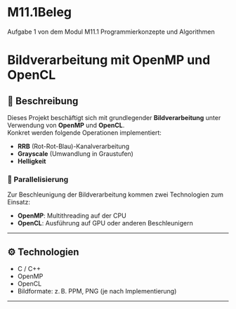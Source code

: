 # M11.1Beleg
Aufgabe 1 von dem Modul M11.1 Programmierkonzepte und Algorithmen
# Bildverarbeitung mit OpenMP und OpenCL

## 📄 Beschreibung

Dieses Projekt beschäftigt sich mit grundlegender **Bildverarbeitung** unter Verwendung von **OpenMP** und **OpenCL**.  
Konkret werden folgende Operationen implementiert:

- **RRB** (Rot-Rot-Blau)-Kanalverarbeitung
- **Grayscale** (Umwandlung in Graustufen)
- **Helligkeit**

### 🧵 Parallelisierung

Zur Beschleunigung der Bildverarbeitung kommen zwei Technologien zum Einsatz:

- **OpenMP**: Multithreading auf der CPU
- **OpenCL**: Ausführung auf GPU oder anderen Beschleunigern

---

## ⚙️ Technologien
- C / C++
- OpenMP
- OpenCL
- Bildformate: z. B. PPM, PNG (je nach Implementierung)

---
